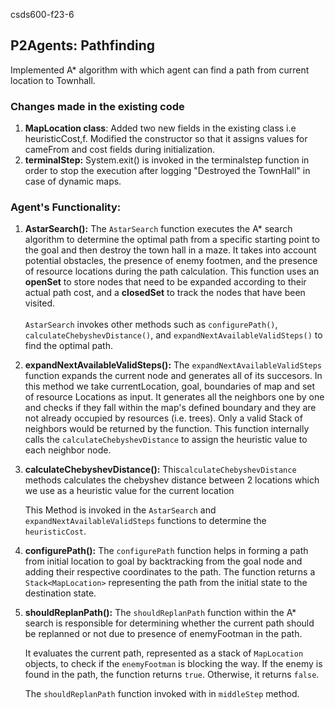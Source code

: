 csds600-f23-6

## P2Agents: Pathfinding

Implemented A\* algorithm with which agent can find a path from current location to Townhall.

### Changes made in the existing code

1.  **MapLocation class**: Added two new fields in the existing class i.e heuristicCost,f. Modified the constructor so that it assigns values for cameFrom and cost fields during initialization.
2.  **terminalStep:** System.exit() is invoked in the terminalstep function in order to stop the execution after logging "Destroyed the TownHall" in case of dynamic maps.

### Agent's Functionality:

1.  **AstarSearch():**
    The `AstarSearch` function executes the A\* search algorithm to determine the optimal path from a specific starting point to the goal and then destroy the town hall in a maze. It takes into account potential obstacles, the presence of enemy footmen, and the presence of resource locations during the path calculation. This function uses an **openSet** to store nodes that need to be expanded according to their actual path cost, and a **closedSet** to track the nodes that have been visited. <br/><br/>`AstarSearch` invokes other methods such as `configurePath()`, `calculateChebyshevDistance()`, and `expandNextAvailableValidSteps()` to find the optimal path.

2.  **expandNextAvailableValidSteps():**
    The `expandNextAvailableValidSteps` function expands the current node and generates all of its succesors. In this method we take currentLocation, goal, boundaries of map and set of resource Locations as input. It generates all the neighbors one by one and checks if they fall within the map's defined boundary and they are not already occupied by resources (i.e. trees). Only a valid Stack of neighbors would be returned by the function. This function internally calls the `calculateChebyshevDistance` to assign the heuristic value to each neighbor node.

3.  **calculateChebyshevDistance():**
    This`calculateChebyshevDistance` methods calculates the chebyshev distance between 2 locations which we use as a heuristic value for the current location

    This Method is invoked in the `AstarSearch` and `expandNextAvailableValidSteps` functions to determine the `heuristicCost`.

4.  **configurePath():**
    The `configurePath` function helps in forming a path from initial location to goal by backtracking from the goal node and adding their respective coordinates to the path. The function returns a `Stack<MapLocation>` representing the path from the initial state to the destination state.

5.  **shouldReplanPath():**
    The `shouldReplanPath` function within the A\* search is responsible for determining whether the current path should be replanned or not due to presence of enemyFootman in the path.

    It evaluates the current path, represented as a stack of `MapLocation` objects, to check if the `enemyFootman` is blocking the way. If the enemy is found in the path, the function returns `true`. Otherwise, it returns `false`.

    The `shouldReplanPath` function invoked with in `middleStep` method.
